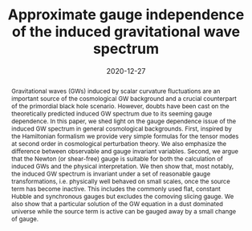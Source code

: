 ---
title: "Approximate gauge independence of the induced gravitational wave spectrum"
authors:
- admin, Misao Sasaki
date: "2020-12-27"
doi: ""

# Schedule page publish date (NOT publication's date).
publishDate: ""

# Publication type.
# Legend: 0 = Uncategorized; 1 = Conference paper; 2 = Journal article;
# 3 = Preprint / Working Paper; 4 = Report; 5 = Book; 6 = Book section;
# 7 = Thesis; 8 = Patent
publication_types: ["3"]

# Publication name and optional abbreviated publication name.
publication: ""
publication_short: ""

abstract: Gravitational waves (GWs) induced by scalar curvature fluctuations are an important source of the cosmological GW background and a crucial counterpart of the primordial black hole scenario. However, doubts have been cast on the theoretically predicted induced GW spectrum due to its seeming gauge dependence. In this paper, we shed light on the gauge dependence issue of the induced GW spectrum in general cosmological backgrounds. First, inspired by the Hamiltonian formalism we provide very simple formulas for the tensor modes at second order in cosmological perturbation theory. We also emphasize the difference between observable and gauge invariant variables. Second, we argue that the Newton (or shear-free) gauge is suitable for both the calculation of induced GWs and the physical interpretation. We then show that, most notably, the induced GW spectrum is invariant under a set of reasonable gauge transformations, i.e. physically well behaved on small scales, once the source term has become inactive. This includes the commonly used flat, constant Hubble and synchronous gauges but excludes the comoving slicing gauge. We also show that a particular solution of the GW equation in a dust dominated universe while the source term is active can be gauged away by a small change of gauge.

# Summary. An optional shortened abstract.
summary: 

tags:
- Inflation
- Early Universe
- Cosmological perturbation theory
- Tensor modes
- Gravitational waves
featured: false

links:
 - name: arXiv
   url: https://arxiv.org/pdf/1912.05583.pdf
url_pdf: 
url_code: ''
url_dataset: ''
url_poster: ''
url_project: ''
url_slides: ''
url_source: ''
url_video: ''

# Featured image
# To use, add an image named `featured.jpg/png` to your page's folder. 
image:
  caption: 'Image credit: [**Unsplash**]'
  focal_point: ""
  preview_only: false

# Associated Projects (optional).
#   Associate this publication with one or more of your projects.
#   Simply enter your project's folder or file name without extension.
#   E.g. `internal-project` references `content/project/internal-project/index.md`.
#   Otherwise, set `projects: []`.
projects:
- gravitationalwaves

# Slides (optional).
#   Associate this publication with Markdown slides.
#   Simply enter your slide deck's filename without extension.
#   E.g. `slides: "example"` references `content/slides/example/index.md`.
#   Otherwise, set `slides: ""`.
slides: ""
---